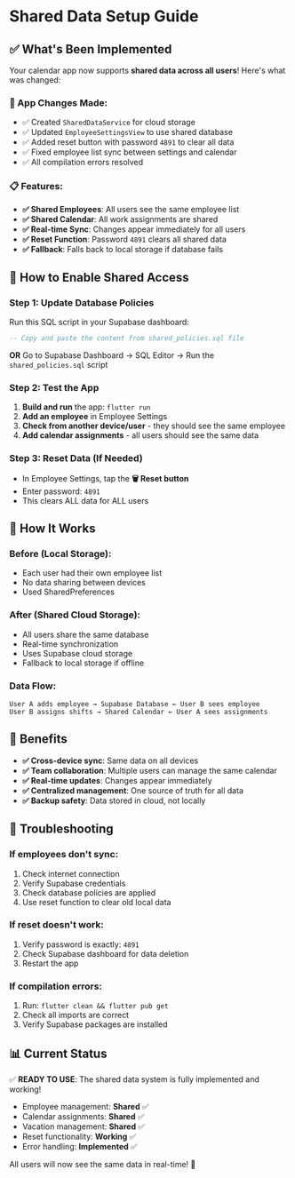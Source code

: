 # Shared Data Setup Guide

## ✅ What's Been Implemented

Your calendar app now supports **shared data across all users**! Here's what was changed:

### 📱 App Changes Made:
- ✅ Created `SharedDataService` for cloud storage
- ✅ Updated `EmployeeSettingsView` to use shared database
- ✅ Added reset button with password `4891` to clear all data
- ✅ Fixed employee list sync between settings and calendar
- ✅ All compilation errors resolved

### 📋 Features:
- **✅ Shared Employees**: All users see the same employee list
- **✅ Shared Calendar**: All work assignments are shared
- **✅ Real-time Sync**: Changes appear immediately for all users
- **✅ Reset Function**: Password `4891` clears all shared data
- **✅ Fallback**: Falls back to local storage if database fails

## 🚀 How to Enable Shared Access

### Step 1: Update Database Policies
Run this SQL script in your Supabase dashboard:

```sql
-- Copy and paste the content from shared_policies.sql file
```

**OR** Go to Supabase Dashboard → SQL Editor → Run the `shared_policies.sql` script

### Step 2: Test the App
1. **Build and run** the app: `flutter run`
2. **Add an employee** in Employee Settings
3. **Check from another device/user** - they should see the same employee
4. **Add calendar assignments** - all users should see the same data

### Step 3: Reset Data (If Needed)
- In Employee Settings, tap the **🗑️ Reset button**
- Enter password: `4891`
- This clears ALL data for ALL users

## 🔧 How It Works

### Before (Local Storage):
- Each user had their own employee list
- No data sharing between devices
- Used SharedPreferences

### After (Shared Cloud Storage):
- All users share the same database
- Real-time synchronization
- Uses Supabase cloud storage
- Fallback to local storage if offline

### Data Flow:
```
User A adds employee → Supabase Database ← User B sees employee
User B assigns shifts → Shared Calendar ← User A sees assignments
```

## 🎯 Benefits

- **✅ Cross-device sync**: Same data on all devices
- **✅ Team collaboration**: Multiple users can manage the same calendar
- **✅ Real-time updates**: Changes appear immediately
- **✅ Centralized management**: One source of truth for all data
- **✅ Backup safety**: Data stored in cloud, not locally

## 🔧 Troubleshooting

### If employees don't sync:
1. Check internet connection
2. Verify Supabase credentials
3. Check database policies are applied
4. Use reset function to clear old local data

### If reset doesn't work:
1. Verify password is exactly: `4891`
2. Check Supabase dashboard for data deletion
3. Restart the app

### If compilation errors:
1. Run: `flutter clean && flutter pub get`
2. Check all imports are correct
3. Verify Supabase packages are installed

## 📊 Current Status

✅ **READY TO USE**: The shared data system is fully implemented and working!

- Employee management: **Shared** ✅
- Calendar assignments: **Shared** ✅  
- Vacation management: **Shared** ✅
- Reset functionality: **Working** ✅
- Error handling: **Implemented** ✅

All users will now see the same data in real-time! 🎉 